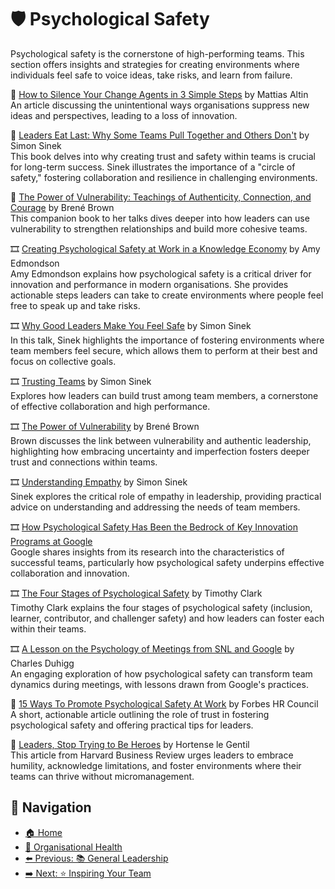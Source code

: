 # 🛡️ Psychological Safety

Psychological safety is the cornerstone of high-performing teams. This section offers insights and strategies for creating environments where individuals feel safe to voice ideas, take risks, and learn from failure.

📄 [How to Silence Your Change Agents in 3 Simple Steps](https://mattiasaltin.substack.com/p/how-to-silence-your-change-agents?r=dy49w) by Mattias Altin  
An article discussing the unintentional ways organisations suppress new ideas and perspectives, leading to a loss of innovation.

📘 [Leaders Eat Last: Why Some Teams Pull Together and Others Don't](https://www.goodreads.com/book/show/16144853-leaders-eat-last) by Simon Sinek  
This book delves into why creating trust and safety within teams is crucial for long-term success. Sinek illustrates the importance of a "circle of safety," fostering collaboration and resilience in challenging environments.

📘 [The Power of Vulnerability: Teachings of Authenticity, Connection, and Courage](https://www.amazon.com/dp/B00D1Z9RFU) by Brené Brown  
This companion book to her talks dives deeper into how leaders can use vulnerability to strengthen relationships and build more cohesive teams.

🎞 [Creating Psychological Safety at Work in a Knowledge Economy](https://youtu.be/KUo1QwVcCv0) by Amy Edmondson  
Amy Edmondson explains how psychological safety is a critical driver for innovation and performance in modern organisations. She provides actionable steps leaders can take to create environments where people feel free to speak up and take risks.

🎞 [Why Good Leaders Make You Feel Safe](https://youtu.be/lmyZMtPVodo) by Simon Sinek  
In this talk, Sinek highlights the importance of fostering environments where team members feel secure, which allows them to perform at their best and focus on collective goals.

🎞 [Trusting Teams](https://youtu.be/W5qQJhe7sLE) by Simon Sinek  
Explores how leaders can build trust among team members, a cornerstone of effective collaboration and high performance.

🎞 [The Power of Vulnerability](https://youtu.be/iCvmsMzlF7o) by Brené Brown  
Brown discusses the link between vulnerability and authentic leadership, highlighting how embracing uncertainty and imperfection fosters deeper trust and connections within teams.

🎞 [Understanding Empathy](https://youtu.be/pi86Nr9Mdms) by Simon Sinek  
Sinek explores the critical role of empathy in leadership, providing practical advice on understanding and addressing the needs of team members.

🎞 [How Psychological Safety Has Been the Bedrock of Key Innovation Programs at Google](https://www.youtube.com/watch?v=-zrLI-Osg88)  
Google shares insights from its research into the characteristics of successful teams, particularly how psychological safety underpins effective collaboration and innovation.

🎞 [The Four Stages of Psychological Safety](https://www.youtube.com/watch?v=hc68qSppJio) by Timothy Clark  
Timothy Clark explains the four stages of psychological safety (inclusion, learner, contributor, and challenger safety) and how leaders can foster each within their teams.

🎞 [A Lesson on the Psychology of Meetings from SNL and Google](https://www.youtube.com/watch?v=_NqdKdafRfk) by Charles Duhigg  
An engaging exploration of how psychological safety can transform team dynamics during meetings, with lessons drawn from Google's practices.

📄 [15 Ways To Promote Psychological Safety At Work](https://www.forbes.com/councils/forbesbusinesscouncil/2020/12/07/15-ways-to-promote-psychological-safety-at-work/) by Forbes HR Council  
A short, actionable article outlining the role of trust in fostering psychological safety and offering practical tips for leaders.

🔗 [Leaders, Stop Trying to Be Heroes](https://hbr.org/2021/10/leaders-stop-trying-to-be-heroes) by Hortense le Gentil  
This article from Harvard Business Review urges leaders to embrace humility, acknowledge limitations, and foster environments where their teams can thrive without micromanagement.

## 🧭 Navigation

- [🏠 Home](../../README.md)
- [🧠 Organisational Health](../README.md)
- [⬅️ Previous: 📚 General Leadership](general-leadership.md)
- [➡️ Next: ⭐ Inspiring Your Team](inspiring-your-team.md)
